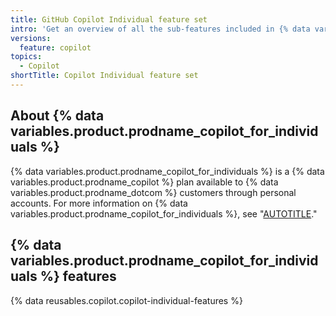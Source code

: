 ```yaml
---
title: GitHub Copilot Individual feature set
intro: 'Get an overview of all the sub-features included in {% data variables.product.prodname_copilot_for_individuals %}.'
versions:
  feature: copilot
topics:
  - Copilot
shortTitle: Copilot Individual feature set
---
```


## About {% data variables.product.prodname_copilot_for_individuals %}

{% data variables.product.prodname_copilot_for_individuals %} is a {% data variables.product.prodname_copilot %} plan available to {% data variables.product.prodname_dotcom %} customers through personal accounts. For more information on {% data variables.product.prodname_copilot_for_individuals %}, see "[AUTOTITLE](/copilot/copilot-individual/about-github-copilot-individual)."

## {% data variables.product.prodname_copilot_for_individuals %} features

{% data reusables.copilot.copilot-individual-features %}
